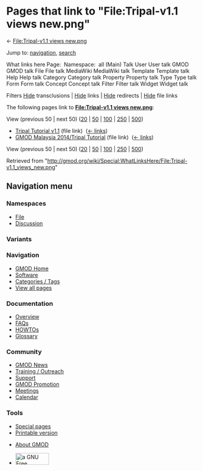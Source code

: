 <div id="mw-page-base" class="noprint">

</div>

<div id="mw-head-base" class="noprint">

</div>

<div id="content" class="mw-body" role="main">

<span id="top"></span>

<div id="mw-js-message" style="display:none;">

</div>



# <span dir="auto">Pages that link to "File:Tripal-v1.1 views new.png"</span>

<div id="bodyContent">

<div id="contentSub">

← [File:Tripal-v1.1 views
new.png](/wiki/File:Tripal-v1.1_views_new.png "File:Tripal-v1.1 views new.png")

</div>

<div id="jump-to-nav" class="mw-jump">

Jump to: [navigation](#mw-navigation), [search](#p-search)

</div>

<div id="mw-content-text">

What links here Page:  Namespace:  all (Main) Talk User User talk GMOD
GMOD talk File File talk MediaWiki MediaWiki talk Template Template talk
Help Help talk Category Category talk Property Property talk Type Type
talk Form Form talk Concept Concept talk Filter Filter talk Widget
Widget talk

Filters
[Hide](/mediawiki/index.php?title=Special:WhatLinksHere/File:Tripal-v1.1_views_new.png&hidetrans=1 "Special:WhatLinksHere/File:Tripal-v1.1 views new.png")
transclusions \|
[Hide](/mediawiki/index.php?title=Special:WhatLinksHere/File:Tripal-v1.1_views_new.png&hidelinks=1 "Special:WhatLinksHere/File:Tripal-v1.1 views new.png")
links \|
[Hide](/mediawiki/index.php?title=Special:WhatLinksHere/File:Tripal-v1.1_views_new.png&hideredirs=1 "Special:WhatLinksHere/File:Tripal-v1.1 views new.png")
redirects \|
[Hide](/mediawiki/index.php?title=Special:WhatLinksHere/File:Tripal-v1.1_views_new.png&hideimages=1 "Special:WhatLinksHere/File:Tripal-v1.1 views new.png")
file links

The following pages link to **[File:Tripal-v1.1 views
new.png](/wiki/File:Tripal-v1.1_views_new.png "File:Tripal-v1.1 views new.png")**:

View (previous 50 \| next 50)
([20](/mediawiki/index.php?title=Special:WhatLinksHere/File:Tripal-v1.1_views_new.png&limit=20 "Special:WhatLinksHere/File:Tripal-v1.1 views new.png")
\|
[50](/mediawiki/index.php?title=Special:WhatLinksHere/File:Tripal-v1.1_views_new.png&limit=50 "Special:WhatLinksHere/File:Tripal-v1.1 views new.png")
\|
[100](/mediawiki/index.php?title=Special:WhatLinksHere/File:Tripal-v1.1_views_new.png&limit=100 "Special:WhatLinksHere/File:Tripal-v1.1 views new.png")
\|
[250](/mediawiki/index.php?title=Special:WhatLinksHere/File:Tripal-v1.1_views_new.png&limit=250 "Special:WhatLinksHere/File:Tripal-v1.1 views new.png")
\|
[500](/mediawiki/index.php?title=Special:WhatLinksHere/File:Tripal-v1.1_views_new.png&limit=500 "Special:WhatLinksHere/File:Tripal-v1.1 views new.png"))

- [Tripal Tutorial
  v1.1](/wiki/Tripal_Tutorial_v1.1 "Tripal Tutorial v1.1") (file link) ‎
  <span class="mw-whatlinkshere-tools">([←
  links](/mediawiki/index.php?title=Special:WhatLinksHere&target=Tripal+Tutorial+v1.1 "Special:WhatLinksHere"))</span>
- [GMOD Malaysia 2014/Tripal
  Tutorial](/wiki/GMOD_Malaysia_2014/Tripal_Tutorial "GMOD Malaysia 2014/Tripal Tutorial")
  (file link) ‎ <span class="mw-whatlinkshere-tools">([←
  links](/mediawiki/index.php?title=Special:WhatLinksHere&target=GMOD+Malaysia+2014%2FTripal+Tutorial "Special:WhatLinksHere"))</span>

View (previous 50 \| next 50)
([20](/mediawiki/index.php?title=Special:WhatLinksHere/File:Tripal-v1.1_views_new.png&limit=20 "Special:WhatLinksHere/File:Tripal-v1.1 views new.png")
\|
[50](/mediawiki/index.php?title=Special:WhatLinksHere/File:Tripal-v1.1_views_new.png&limit=50 "Special:WhatLinksHere/File:Tripal-v1.1 views new.png")
\|
[100](/mediawiki/index.php?title=Special:WhatLinksHere/File:Tripal-v1.1_views_new.png&limit=100 "Special:WhatLinksHere/File:Tripal-v1.1 views new.png")
\|
[250](/mediawiki/index.php?title=Special:WhatLinksHere/File:Tripal-v1.1_views_new.png&limit=250 "Special:WhatLinksHere/File:Tripal-v1.1 views new.png")
\|
[500](/mediawiki/index.php?title=Special:WhatLinksHere/File:Tripal-v1.1_views_new.png&limit=500 "Special:WhatLinksHere/File:Tripal-v1.1 views new.png"))

</div>

<div class="printfooter">

Retrieved from
"<http://gmod.org/wiki/Special:WhatLinksHere/File:Tripal-v1.1_views_new.png>"

</div>

<div id="catlinks" class="catlinks catlinks-allhidden">

</div>

<div class="visualClear">

</div>

</div>

</div>

<div id="mw-navigation">

## Navigation menu

<div id="mw-head">



<div id="left-navigation">

<div id="p-namespaces" class="vectorTabs" role="navigation"
aria-labelledby="p-namespaces-label">

### Namespaces

- <span id="ca-nstab-image"><a href="/wiki/File:Tripal-v1.1_views_new.png" accesskey="c"
  title="View the file page [c]">File</a></span>
- <span id="ca-talk"><a
  href="/mediawiki/index.php?title=File_talk:Tripal-v1.1_views_new.png&amp;action=edit&amp;redlink=1"
  accesskey="t"
  title="Discussion about the content page [t]">Discussion</a></span>

</div>

<div id="p-variants" class="vectorMenu emptyPortlet" role="navigation"
aria-labelledby="p-variants-label">

### 

### Variants[](#)

<div class="menu">

</div>

</div>

</div>

<div id="right-navigation">





</div>



</div>

</div>

</div>

<div id="mw-panel">

<div id="p-logo" role="banner">

<a href="/wiki/Main_Page"
style="background-image: url(http://gmod.org/images/GMOD-cogs.png);"
title="Visit the main page"></a>

</div>

<div id="p-Navigation" class="portal" role="navigation"
aria-labelledby="p-Navigation-label">

### Navigation

<div class="body">

- <span id="n-GMOD-Home">[GMOD Home](/wiki/Main_Page)</span>
- <span id="n-Software">[Software](/wiki/GMOD_Components)</span>
- <span id="n-Categories-.2F-Tags">[Categories /
  Tags](/wiki/Categories)</span>
- <span id="n-View-all-pages">[View all
  pages](/wiki/Special:AllPages)</span>

</div>

</div>

<div id="p-Documentation" class="portal" role="navigation"
aria-labelledby="p-Documentation-label">

### Documentation

<div class="body">

- <span id="n-Overview">[Overview](/wiki/Overview)</span>
- <span id="n-FAQs">[FAQs](/wiki/Category:FAQ)</span>
- <span id="n-HOWTOs">[HOWTOs](/wiki/Category:HOWTO)</span>
- <span id="n-Glossary">[Glossary](/wiki/Glossary)</span>

</div>

</div>

<div id="p-Community" class="portal" role="navigation"
aria-labelledby="p-Community-label">

### Community

<div class="body">

- <span id="n-GMOD-News">[GMOD News](/wiki/GMOD_News)</span>
- <span id="n-Training-.2F-Outreach">[Training /
  Outreach](/wiki/Training_and_Outreach)</span>
- <span id="n-Support">[Support](/wiki/Support)</span>
- <span id="n-GMOD-Promotion">[GMOD
  Promotion](/wiki/GMOD_Promotion)</span>
- <span id="n-Meetings">[Meetings](/wiki/Meetings)</span>
- <span id="n-Calendar">[Calendar](/wiki/Calendar)</span>

</div>

</div>

<div id="p-tb" class="portal" role="navigation"
aria-labelledby="p-tb-label">

### Tools

<div class="body">

- <span id="t-specialpages"><a href="/wiki/Special:SpecialPages" accesskey="q"
  title="A list of all special pages [q]">Special pages</a></span>
- <span id="t-print"><a
  href="/mediawiki/index.php?title=Special:WhatLinksHere/File:Tripal-v1.1_views_new.png&amp;printable=yes"
  rel="alternate" accesskey="p"
  title="Printable version of this page [p]">Printable version</a></span>

</div>

</div>

</div>

</div>

<div id="footer" role="contentinfo">

- <span id="footer-places-about">[About
  GMOD](/wiki/GMOD:About "GMOD:About")</span>

<!-- -->

- <span id="footer-copyrightico">[<img src="http://www.gnu.org/graphics/gfdl-logo-small.png" width="88"
  height="31" alt="a GNU Free Documentation License" />](http://www.gnu.org/licenses/fdl-1.3.html)</span>




</div>
